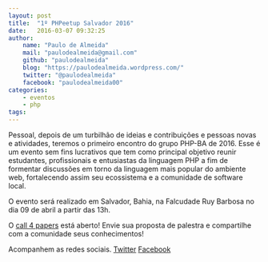 ```yaml
---
layout: post
title:  "1º PHPeetup Salvador 2016"
date:   2016-03-07 09:32:25
author: 
    name: "Paulo de Almeida"
    mail: "paulodealmeida@gmail.com"
    github: "paulodealmeida"
    blog: "https://paulodealmeida.wordpress.com/"
    twitter: "@paulodealmeida"
    facebook: "paulodealmeida00"
categories: 
    - eventos
    - php
tags: 
---
```


Pessoal, depois de um turbilhão de ideias e contribuições e pessoas novas e atividades, teremos o primeiro encontro do grupo PHP-BA de 2016.
Esse é um evento sem fins lucrativos que tem como principal objetivo reunir estudantes, profissionais e entusiastas  da linguagem PHP a fim de formentar discussões em torno da linguagem mais popular do ambiente web, fortalecendo assim seu ecossistema e a comunidade de software local.

O evento será realizado em Salvador, Bahia, na Falcudade Ruy Barbosa no dia 09 de abril a partir das 13h.

O [call 4 papers](http://speakerfight.com/events/1o-phpeetup-salvador-2016) está aberto! Envie sua proposta de palestra e compartilhe com a comunidade seus conhecimentos! 

Acompanhem as redes sociais.
[Twitter](https://twitter.com/phpba)
[Facebook](https://www.facebook.com/PHPBA-1452159261670420/)
